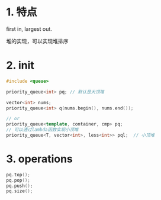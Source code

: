 # 1. 特点
first in, largest out.

堆的实现，可以实现堆排序

# 2. init
```cpp
#include <queue>

priority_queue<int> pq; // 默认是大顶堆

vector<int> nums;
priority_queue<int> q(nums.begin(), nums.end());

// or
priority_queue<template, container, cmp> pq;
// 可以通过lambda函数实现小顶堆
priority_queue<T, vector<int>, less<int>> pql;  // 小顶堆

```

# 3. operations
```cpp
pq.top();
pq.pop();
pq.push();
pq.size();


```

